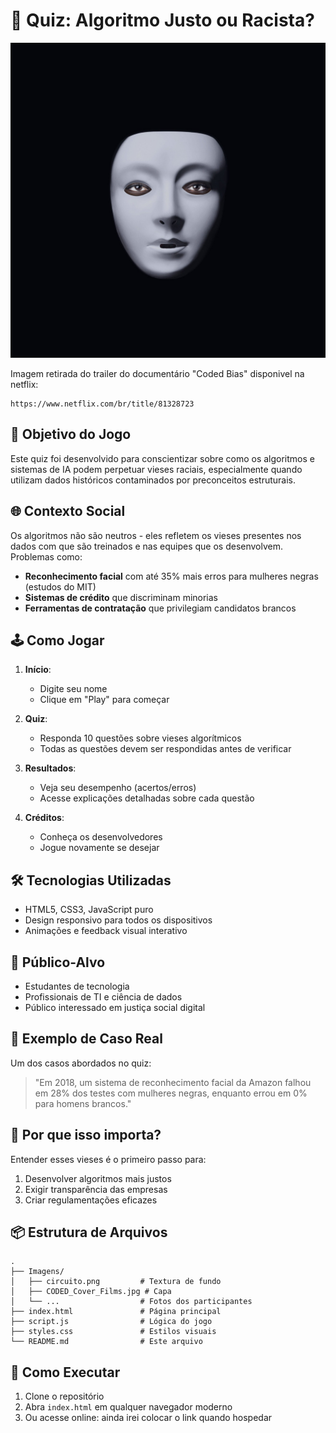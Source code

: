 # 📝 Quiz: Algoritmo Justo ou Racista?

![Capa do Jogo](Imagens/CODED_Cover_Films.jpg)

Imagem retirada do trailer do documentário "Coded Bias" disponivel na netflix:

```
https://www.netflix.com/br/title/81328723
```

## 🎯 Objetivo do Jogo

Este quiz foi desenvolvido para conscientizar sobre como os algoritmos e sistemas de IA podem perpetuar vieses raciais, especialmente quando utilizam dados históricos contaminados por preconceitos estruturais.

## 🌐 Contexto Social

Os algoritmos não são neutros - eles refletem os vieses presentes nos dados com que são treinados e nas equipes que os desenvolvem. Problemas como:

- **Reconhecimento facial** com até 35% mais erros para mulheres negras (estudos do MIT)
- **Sistemas de crédito** que discriminam minorias
- **Ferramentas de contratação** que privilegiam candidatos brancos

## 🕹️ Como Jogar

1. **Início**:

   - Digite seu nome
   - Clique em "Play" para começar
2. **Quiz**:

   - Responda 10 questões sobre vieses algorítmicos
   - Todas as questões devem ser respondidas antes de verificar
3. **Resultados**:

   - Veja seu desempenho (acertos/erros)
   - Acesse explicações detalhadas sobre cada questão
4. **Créditos**:

   - Conheça os desenvolvedores
   - Jogue novamente se desejar

## 🛠️ Tecnologias Utilizadas

- HTML5, CSS3, JavaScript puro
- Design responsivo para todos os dispositivos
- Animações e feedback visual interativo

## 👥 Público-Alvo

- Estudantes de tecnologia
- Profissionais de TI e ciência de dados
- Público interessado em justiça social digital

## 📌 Exemplo de Caso Real

Um dos casos abordados no quiz:

> "Em 2018, um sistema de reconhecimento facial da Amazon falhou em 28% dos testes com mulheres negras, enquanto errou em 0% para homens brancos."

## 🌟 Por que isso importa?

Entender esses vieses é o primeiro passo para:

1. Desenvolver algoritmos mais justos
2. Exigir transparência das empresas
3. Criar regulamentações eficazes

## 📦 Estrutura de Arquivos

```
.
├── Imagens/
│   ├── circuito.png         # Textura de fundo
│   ├── CODED_Cover_Films.jpg # Capa
│   └── ...                  # Fotos dos participantes
├── index.html               # Página principal
├── script.js                # Lógica do jogo
├── styles.css               # Estilos visuais
└── README.md                # Este arquivo

```

## 🚀 Como Executar

1. Clone o repositório
2. Abra `index.html` em qualquer navegador moderno
3. Ou acesse online: ainda irei colocar o link quando hospedar

```

```
